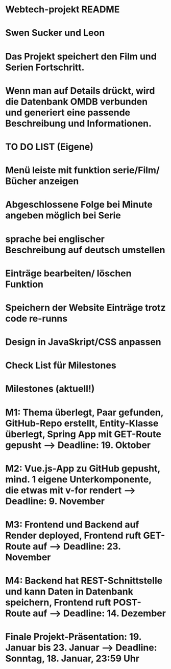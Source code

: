 # Webtech-projekt README
# Swen Sucker und Leon

# Das Projekt speichert den Film und Serien Fortschritt. 
# Wenn man auf Details drückt, wird die Datenbank OMDB verbunden und generiert eine passende Beschreibung und Informationen.

# TO DO LIST (Eigene)

# Menü leiste  mit funktion serie/Film/ Bücher anzeigen
# Abgeschlossene Folge bei Minute angeben möglich bei Serie
# sprache bei englischer Beschreibung auf deutsch umstellen
# Einträge bearbeiten/ löschen Funktion
# Speichern der Website Einträge trotz code re-runns
# Design in JavaSkript/CSS anpassen


# Check List für Milestones

# Milestones (aktuell!)
# M1: Thema überlegt, Paar gefunden, GitHub-Repo erstellt, Entity-Klasse überlegt, Spring App mit GET-Route gepusht --> Deadline: 19. Oktober
# M2: Vue.js-App zu GitHub gepusht, mind. 1 eigene Unterkomponente, die etwas mit v-for rendert --> Deadline: 9. November
# M3: Frontend und Backend auf Render deployed, Frontend ruft GET-Route auf --> Deadline: 23. November
# M4: Backend hat REST-Schnittstelle und kann Daten in Datenbank speichern, Frontend ruft POST-Route auf --> Deadline: 14. Dezember
# Finale Projekt-Präsentation: 19. Januar bis 23. Januar --> Deadline: Sonntag, 18. Januar, 23:59 Uhr

